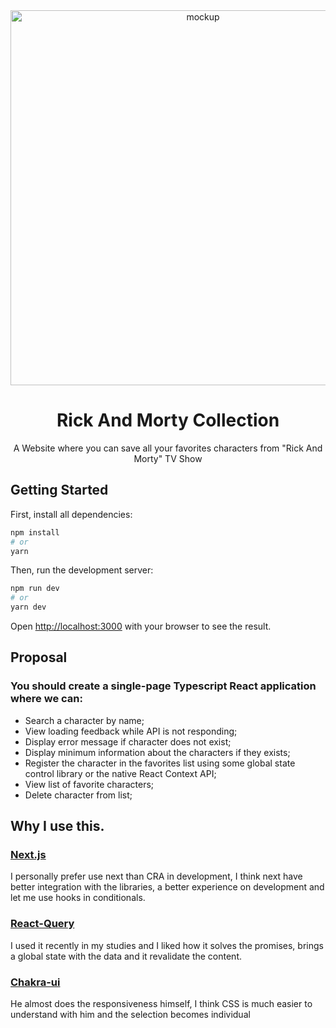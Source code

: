 <div align="center">
<image src="./public/mockup.png" alt="mockup" width="600">
<h1>Rick And Morty Collection</h1>
A Website where you can save all your favorites characters from "Rick And Morty" TV Show 
</div>

## Getting Started

First, install all dependencies:

```bash
npm install
# or
yarn
```

Then, run the development server:

```bash
npm run dev
# or
yarn dev
```

Open [http://localhost:3000](http://localhost:3000) with your browser to see the result.

## Proposal

### You should create a single-page Typescript React application where we can:

- Search a character by name;
- View loading feedback while API is not responding;
- Display error message if character does not exist;
- Display minimum information about the characters if they exists;
- Register the character in the favorites list using some global state control library or the native React Context API;
- View list of favorite characters;
- Delete character from list;

## Why I use this.

### [Next.js](https://nextjs.org/)

I personally prefer use next than CRA in development, I think next have better integration with the libraries, a better experience on development and let me use hooks in conditionals.

### [React-Query](https://react-query.tanstack.com/)

I used it recently in my studies and I liked how it solves the promises, brings a global state with the data and it revalidate the content.

### [Chakra-ui](https://chakra-ui.com/)

He almost does the responsiveness himself, I think CSS is much easier to understand with him and the selection becomes individual
